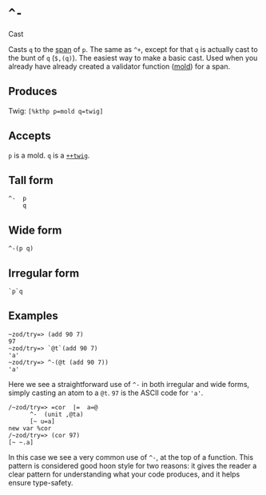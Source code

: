 `^-`
====

Cast

Casts `q` to the [span]() of `p`. The same as `^+`, except for that `q` is actually cast to the bunt of `q` (`$,(q)`). The easiest way to make a basic cast. Used when you already have already created a validator function ([mold]()) for a span.

Produces
--------

Twig: `[%kthp p=mold q=twig]`

Accepts
-------

`p` is a mold. `q` is a [`++twig`]().

Tall form
---------

    ^-  p
        q

Wide form
---------

    ^-(p q)

Irregular form
--------------

    `p`q

Examples
--------

    ~zod/try=> (add 90 7)
    97
    ~zod/try=> `@t`(add 90 7)
    'a'
    ~zod/try=> ^-(@t (add 90 7))
    'a'

Here we see a straightforward use of `^-` in both irregular and wide
forms, simply casting an atom to a `@t`. `97` is the ASCII code for
`'a'`.

    /~zod/try=> =cor  |=  a=@
          ^-  (unit ,@ta)
          [~ u=a]
    new var %cor
    /~zod/try=> (cor 97)
    [~ ~.a]

In this case we see a very common use of `^-`, at the top of a function.
This pattern is considered good hoon style for two reasons: it gives the
reader a clear pattern for understanding what your code produces, and it
helps ensure type-safety.
